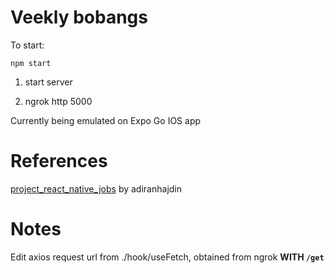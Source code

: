 # Veekly bobangs
To start:
```
npm start
```

1. start server

1. ngrok http 5000


Currently being emulated on Expo Go IOS app

# References
[project_react_native_jobs](https://github.com/adrianhajdin/project_react_native_jobs) by adiranhajdin

# Notes
Edit axios request url from ./hook/useFetch, obtained from ngrok **WITH `/get`**